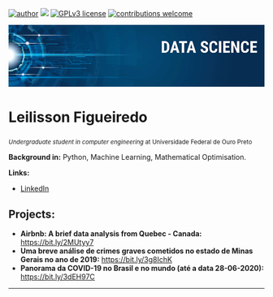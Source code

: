 [![author](https://img.shields.io/badge/author-carlosfab-red.svg)](https://www.linkedin.com/in/carlosfab) [![](https://img.shields.io/badge/python-3.7+-blue.svg)](https://www.python.org/downloads/release/python-365/) [![GPLv3 license](https://img.shields.io/badge/License-GPLv3-blue.svg)](http://perso.crans.org/besson/LICENSE.html) [![contributions welcome](https://img.shields.io/badge/contributions-welcome-brightgreen.svg?style=flat)](https://github.com/carlosfab/data_science/issues)

<p align="center">
  <img src="banner.png" >
</p>

# Leilisson Figueiredo
<sub>*Undergraduate student in computer engineering* at Universidade Federal de Ouro Preto</sub>

**Background in:** Python, Machine Learning, Mathematical Optimisation.

**Links:**
* [LinkedIn](https://www.linkedin.com/in/leilisson-figueiredo-2323291a4/)

## Projects:
* **Airbnb: A brief data analysis from Quebec - Canada:** https://bit.ly/2MUtyy7
* **Uma breve análise de crimes graves cometidos no estado de Minas Gerais no ano de 2019:** https://bit.ly/3g8IchK
* **Panorama da COVID-19 no Brasil e no mundo (até a data 28-06-2020):** https://bit.ly/3dEH97C


---




